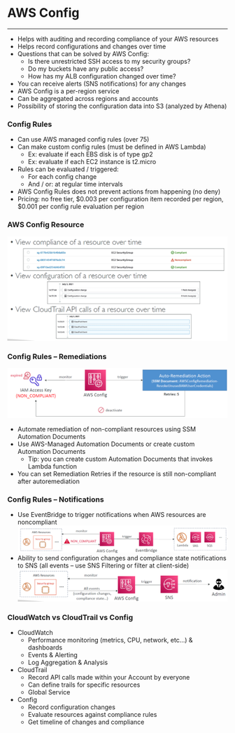 # AWS Config

---
* Helps with auditing and recording compliance of your AWS resources
* Helps record configurations and changes over time
* Questions that can be solved by AWS Config:
  * Is there unrestricted SSH access to my security groups?
  * Do my buckets have any public access?
  * How has my ALB configuration changed over time?
* You can receive alerts (SNS notifications) for any changes
* AWS Config is a per-region service
* Can be aggregated across regions and accounts
* Possibility of storing the configuration data into S3 (analyzed by Athena)
### Config Rules
* Can use AWS managed config rules (over 75)
* Can make custom config rules (must be defined in AWS Lambda)
  * Ex: evaluate if each EBS disk is of type gp2
  * Ex: evaluate if each EC2 instance is t2.micro
* Rules can be evaluated / triggered:
  * For each config change
  * And / or: at regular time intervals
* AWS Config Rules does not prevent actions from happening (no deny)
* Pricing: no free tier, $0.003 per configuration item recorded per region, $0.001 per config rule evaluation per region
### AWS Config Resource
![AWS Config Resource](../Image/AWS_Config_Resource.png)
### Config Rules – Remediations
![Config Remediations](../Image/Config_Remediations.png)
* Automate remediation of non-compliant resources using SSM Automation Documents
* Use AWS-Managed Automation Documents or create custom Automation Documents
  * Tip: you can create custom Automation Documents that invokes Lambda function
* You can set Remediation Retries if the resource is still non-compliant after autoremediation
### Config Rules – Notifications
* Use EventBridge to trigger notifications when AWS resources are noncompliant
![EventBridge Config notification](../Image/EventBridge_config_Notification.png)
* Ability to send configuration changes and compliance state notifications to SNS (all events – use SNS Filtering or filter at client-side)
![Send Configuration changes Notification](../Image/Config_changes_Notification.png)
### CloudWatch vs CloudTrail vs Config
* CloudWatch
  * Performance monitoring (metrics, CPU, network, etc…) & dashboards
  * Events & Alerting
  * Log Aggregation & Analysis
* CloudTrail
  * Record API calls made within your Account by everyone
  * Can define trails for specific resources
  * Global Service
* Config
  * Record configuration changes
  * Evaluate resources against compliance rules
  * Get timeline of changes and compliance